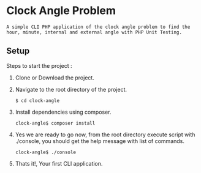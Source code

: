 # Clock Angle Problem

    A simple CLI​ ​PHP application of the clock angle problem to find the hour, minute, internal and external angle with PHP Unit Testing.

## Setup 

Steps to start the project :

1. Clone or Download the project.

2. Navigate to the root directory of the project.
 
    ```
    $ cd clock-angle

3. Install dependencies using composer.

    ```
    clock-angle$ composer install

4. Yes we are ready to go now, from the root directory execute script with ./console, you should get the help message 
   with list of commands.

    ```
    clock-angle$ ./console

5. Thats it!, Your first CLI application.

